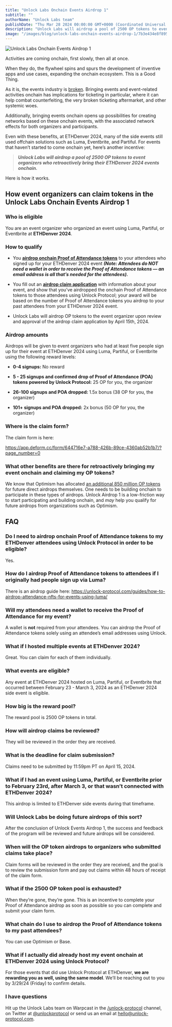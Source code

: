 ```yaml
---
title: "Unlock Labs Onchain Events Airdrop 1"
subtitle: ""
authorName: "Unlock Labs team"
publishDate: "Thu Mar 28 2024 00:00:00 GMT+0000 (Coordinated Universal Time)"
description: "Unlock Labs will airdrop a pool of 2500 OP tokens to event organizers who retroactively bring their ETHDenver 2024 events onchain."
image: "/images/blog/unlock-labs-onchain-events-airdrop-1/7b3e434e8f8955b57e428c95b3f12cb1.jpg"
---
```


![Unlock Labs Onchain Events Airdrop 1](https://storage.googleapis.com/papyrus_images/7b3e434e8f8955b57e428c95b3f12cb1.jpg)

<p>Activities are coming onchain, first slowly, then all at once.</p><p>When they do, the flywheel spins and spurs the development of inventive apps and use cases, expanding the onchain ecosystem. This is a Good Thing.</p><p>As it is, the events industry is <a target="_blank" rel="noopener noreferrer" class="dont-break-out notion-link-token notion-focusable-token notion-enable-hover" href="https://www.vox.com/the-goods/23569504/ticketmaster-monopoly-live-nation-taylor-swift-antitrust-clyde-lawrence">broken</a>. Bringing events and event-related activities onchain has implications for ticketing in particular, where it can help combat counterfeiting, the very broken ticketing aftermarket, and other systemic woes.</p><p>Additionally, bringing events onchain opens up possibilities for creating networks based on these onchain events, with the associated network effects for both organizers and participants.</p><p>Even with these benefits, at ETHDenver 2024, many of the side events still used offchain solutions such as Luma, Eventbrite, and Partiful. For events that haven’t started to come onchain yet, here’s another incentive:</p><blockquote><p><strong><em>Unlock Labs will airdrop a pool of 2500 OP tokens to event organizers who retroactively bring their ETHDenver 2024 events onchain.</em></strong></p></blockquote><p>Here is how it works.</p><div class="relative header-and-anchor"><h2 id="h-how-event-organizers-can-claim-tokens-in-the-unlock-labs-onchain-events-airdrop-1">How event organizers can claim tokens in the Unlock Labs Onchain Events Airdrop 1</h2></div><div class="relative header-and-anchor"><h3 id="h-who-is-eligible">Who is eligible</h3></div><p>You are an event organizer who organized an event using Luma, Partiful, or Eventbrite at <strong>ETHDenver 2024</strong>.</p><div class="relative header-and-anchor"><h3 id="h-how-to-qualify">How to qualify</h3></div><ul><li><p>You <a target="_blank" rel="noopener noreferrer" class="dont-break-out notion-link-token notion-focusable-token notion-enable-hover" href="https://unlock-protocol.com/guides/how-to-airdrop-attendance-nfts-for-events-using-luma/"><strong>airdrop onchain Proof of Attendance tokens</strong></a> to your attendees who signed up for your ETHDenver 2024 event <strong><em>(Note: Attendees do NOT need a wallet in order to receive the Proof of Attendance tokens — an email address is all that’s needed for the attendees).</em></strong></p></li><li><p>You fill out an <a target="_blank" rel="noopener noreferrer" class="dont-break-out notion-link-token notion-focusable-token notion-enable-hover" href="https://app.deform.cc/form/644716e7-a788-426b-89ce-4360ab52b1b7/?page_number=0"><strong>airdrop claim application</strong></a> with information about your event, and show that you’ve airdropped the onchain Proof of Attendance tokens to those attendees using Unlock Protocol; your award will be based on the number of Proof of Attendance tokens you airdrop to your past attendees from your ETHDenver 2024 event.</p></li><li><p>Unlock Labs will airdrop OP tokens to the event organizer upon review and approval of the airdrop claim application by April 15th, 2024.</p></li></ul><div class="relative header-and-anchor"><h3 id="h-airdrop-amounts">Airdrop amounts</h3></div><p>Airdrops will be given to event organizers who had at least five people sign up for their event at ETHDenver 2024 using Luma, Partiful, or Eventbrite using the following reward levels:</p><ul><li><p><strong>0-4 signups:</strong> No reward</p></li><li><p><strong>5 - 25 signups and confirmed drop of Proof of Attendance (POA) tokens powered by Unlock Protocol:</strong> 25 OP for you, the organizer</p></li><li><p><strong>26-100 signups and POA dropped: </strong>1.5x bonus (38 OP for you, the organizer)</p></li><li><p><strong>101+ signups and POA dropped:</strong> 2x bonus (50 OP for you, the organizer)</p></li></ul><div class="relative header-and-anchor"><h3 id="h-where-is-the-claim-form">Where is the claim form?</h3></div><p>The claim form is here:</p><p><a target="_blank" rel="noopener noreferrer nofollow ugc" class="dont-break-out" href="https://app.deform.cc/form/644716e7-a788-426b-89ce-4360ab52b1b7/?page_number=0">https://app.deform.cc/form/644716e7-a788-426b-89ce-4360ab52b1b7/?page_number=0</a></p><div class="relative header-and-anchor"><h3 id="h-what-other-benefits-are-there-for-retroactively-bringing-my-event-onchain-and-claiming-my-op-tokens"><strong>What other benefits are there for retroactively bringing my event onchain and claiming my OP tokens?</strong></h3></div><p>We know that Optimism has allocated <a target="_blank" rel="noopener noreferrer" class="dont-break-out notion-link-token notion-focusable-token notion-enable-hover" href="https://optimism.mirror.xyz/nz5II2tucf3k8tJ76O6HWwvidLB6TLQXszmMnlnhxWU">an additional 850 million OP tokens</a> for future direct airdrops themselves. One needs to be building onchain to participate in these types of airdrops. Unlock Airdrop 1 is a low-friction way to start participating and building onchain, and <em>may</em> help you qualify for future airdrops from organizations such as Optimism.</p><div class="relative header-and-anchor"><h2 id="h-faq">FAQ</h2></div><div class="relative header-and-anchor"><h3 id="h-do-i-need-to-airdrop-onchain-proof-of-attendance-tokens-to-my-ethdenver-attendees-using-unlock-protocol-in-order-to-be-eligible"><strong>Do I need to airdrop onchain Proof of Attendance tokens to my ETHDenver attendees using Unlock Protocol in order to be eligible?</strong></h3></div><p>Yes.</p><div class="relative header-and-anchor"><h3 id="h-how-do-i-airdrop-proof-of-attendance-tokens-to-attendees-if-i-originally-had-people-sign-up-via-luma"><strong>How do I airdrop Proof of Attendance tokens to attendees if I originally had people sign up via Luma?</strong></h3></div><p>There is an airdrop guide here: <a target="_blank" rel="noopener noreferrer nofollow ugc" class="dont-break-out" href="https://unlock-protocol.com/guides/how-to-airdrop-attendance-nfts-for-events-using-luma/">https://unlock-protocol.com/guides/how-to-airdrop-attendance-nfts-for-events-using-luma/</a></p><div class="relative header-and-anchor"><h3 id="h-will-my-attendees-need-a-wallet-to-receive-the-proof-of-attendance-for-my-event"><strong>Will my attendees need a wallet to receive the Proof of Attendance for my event?</strong></h3></div><p>A wallet is <strong>not</strong> required from your attendees. You can airdrop the Proof of Attendance tokens solely using an attendee’s email addresses using Unlock.</p><div class="relative header-and-anchor"><h3 id="h-what-if-i-hosted-multiple-events-at-ethdenver-2024"><strong>What if I hosted multiple events at ETHDenver 2024?</strong></h3></div><p>Great. You can claim for each of them individually.</p><div class="relative header-and-anchor"><h3 id="h-what-events-are-eligible"><strong>What events are eligible?</strong></h3></div><p>Any event at ETHDenver 2024 hosted on Luma, Partiful, or Eventbrite that occurred between February 23 - March 3, 2024 as an ETHDenver 2024 side event is eligible.</p><div class="relative header-and-anchor"><h3 id="h-how-big-is-the-reward-pool"><strong>How big is the reward pool?</strong></h3></div><p>The reward pool is 2500 OP tokens in total.</p><div class="relative header-and-anchor"><h3 id="h-how-will-airdrop-claims-be-reviewed"><strong>How will airdrop claims be reviewed?</strong></h3></div><p>They will be reviewed in the order they are received.</p><div class="relative header-and-anchor"><h3 id="h-what-is-the-deadline-for-claim-submission"><strong>What is the deadline for claim submission?</strong></h3></div><p>Claims need to be submitted by 11:59pm PT on April 15, 2024.</p><div class="relative header-and-anchor"><h3 id="h-what-if-i-had-an-event-using-luma-partiful-or-eventbrite-prior-to-february-23rd-after-march-3-or-that-wasnt-connected-with-ethdenver-2024"><strong>What if I had an event using Luma, Partiful, or Eventbrite prior to February 23rd, after March 3, or that wasn’t connected with ETHDenver 2024?</strong></h3></div><p>This airdrop is limited to ETHDenver side events during that timeframe.</p><div class="relative header-and-anchor"><h3 id="h-will-unlock-labs-be-doing-future-airdrops-of-this-sort"><strong>Will Unlock Labs be doing future airdrops of this sort?</strong></h3></div><p>After the conclusion of Unlock Events Airdrop 1, the success and feedback of the program will be reviewed and future airdrops will be considered.</p><div class="relative header-and-anchor"><h3 id="h-when-will-the-op-token-airdrops-to-organizers-who-submitted-claims-take-place"><strong>When will the OP token airdrops to organizers who submitted claims take place?</strong></h3></div><p>Claim forms will be reviewed in the order they are received, and the goal is to review the submission form and pay out claims within 48 hours of receipt of the claim form.</p><div class="relative header-and-anchor"><h3 id="h-what-if-the-2500-op-token-pool-is-exhausted"><strong>What if the 2500 OP token pool is exhausted?</strong></h3></div><p>When they’re gone, they’re gone. This is an incentive to complete your Proof of Attendance airdrop as soon as possible so you can complete and submit your claim form.</p><div class="relative header-and-anchor"><h3 id="h-what-chain-do-i-use-to-airdrop-the-proof-of-attendance-tokens-to-my-past-attendees"><strong>What chain do I use to airdrop the Proof of Attendance tokens to my past attendees?</strong></h3></div><p>You can use Optimism or Base.</p><div class="relative header-and-anchor"><h3 id="h-what-if-i-actually-did-already-host-my-event-onchain-at-ethdenver-2024-using-unlock-protocol"><strong>What if I actually did already host my event onchain at ETHDenver 2024 using Unlock Protocol?</strong></h3></div><p>For those events that did use Unlock Protocol at ETHDenver, <strong>we are rewarding you as well, using the same model</strong>. We’ll be reaching out to you by 3/29/24 (Friday) to confirm details.</p><div class="relative header-and-anchor"><h3 id="h-i-have-questions"><strong>I have questions</strong></h3></div><p>Hit up the Unlock Labs team on Warpcast in the <a target="_blank" rel="noopener noreferrer" class="dont-break-out notion-link-token notion-focusable-token notion-enable-hover" href="https://warpcast.com/~/channel/unlock-protocol">/unlock-protocol</a> channel, on Twitter at <a target="_blank" rel="noopener noreferrer" class="dont-break-out notion-link-token notion-focusable-token notion-enable-hover" href="https://x.com/UnlockProtocol">@unlockprotocol</a> or send us an email at <a target="_blank" rel="noopener noreferrer nofollow ugc" class="dont-break-out" href="mailto:hello@unlock-protocol.com">hello@unlock-protocol.com</a>.</p><p></p>
